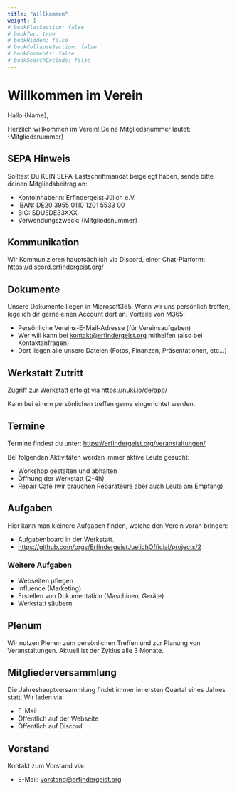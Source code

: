 ```yaml
---
title: "Willkommen"
weight: 1
# bookFlatSection: false
# bookToc: true
# bookHidden: false
# bookCollapseSection: false
# bookComments: false
# bookSearchExclude: false
---
```


# Willkommen im Verein

Hallo {Name},

Herzlich willkommen im Verein!
Deine Mitgliedsnummer lautet: {Mitgliedsnummer}

## SEPA Hinweis

Solltest Du KEIN SEPA-Lastschriftmandat beigelegt haben, sende bitte deinen Mitgliedsbeitrag an:

- Kontoinhaberin: Erfindergeist Jülich e.V.
- IBAN: DE20 3955 0110 1201 5533 00
- BIC: SDUEDE33XXX
- Verwendungszweck: {Mitgliedsnummer}

## Kommunikation

Wir Kommunizieren hauptsächlich via Discord, einer Chat-Platform:
<https://discord.erfindergeist.org/>

## Dokumente

Unsere Dokumente liegen in Microsoft365. Wenn wir uns persönlich treffen, lege ich dir gerne einen Account dort an.
Vorteile von M365:

- Persönliche Vereins-E-Mail-Adresse (für Vereinsaufgaben)
- Wer will kann bei <kontakt@erfindergeist.org> mithelfen (also bei Kontaktanfragen)
- Dort liegen alle unsere Dateien (Fotos, Finanzen, Präsentationen, etc...)

## Werkstatt Zutritt

Zugriff zur Werkstatt erfolgt via
<https://nuki.io/de/app/>

Kann bei einem persönlichen treffen gerne eingerichtet werden.

## Termine

Termine findest du unter:
<https://erfindergeist.org/veranstaltungen/>

Bei folgenden Aktivitäten werden immer aktive Leute gesucht:

- Workshop gestalten und abhalten
- Öffnung der Werkstatt (2-4h)
- Repair Café (wir brauchen Reparateure aber auch Leute am Empfang)

## Aufgaben

Hier kann man kleinere Aufgaben finden, welche den Verein voran bringen:

- Aufgabenboard in der Werkstatt.
- <https://github.com/orgs/ErfindergeistJuelichOfficial/projects/2>

### Weitere Aufgaben

- Webseiten pflegen
- Influence (Marketing)
- Erstellen von Dokumentation (Maschinen, Geräte)
- Werkstatt säubern

## Plenum

Wir nutzen Plenen zum persönlichen Treffen und zur Planung von Veranstaltungen. Aktuell ist der Zyklus alle 3 Monate.

## Mitgliederversammlung

Die Jahreshauptversammlung findet immer im ersten Quartal eines Jahres statt.
Wir laden via:

- E-Mail
- Öffentlich auf der Webseite
- Öffentlich auf Discord

## Vorstand

Kontakt zum Vorstand via:

- E-Mail: <vorstand@erfindergeist.org>

<!-- ## Satzung

Unsere Satzung findest du hier: INSERT LINK-->
